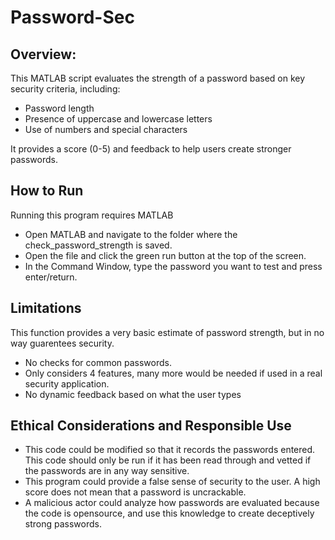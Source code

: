 # Password-Sec

## Overview:
This MATLAB script evaluates the strength of a password based on key security criteria, including:
- Password length
- Presence of uppercase and lowercase letters
- Use of numbers and special characters
    
It provides a score (0-5) and feedback to help users create stronger passwords.

## How to Run
Running this program requires MATLAB
- Open MATLAB and navigate to the folder where the check_password_strength is saved.
- Open the file and click the green run button at the top of the screen.
- In the Command Window, type the password you want to test and press enter/return.

## Limitations 
This function provides a very basic estimate of password strength, but in no way guarentees security.
- No checks for common passwords.
- Only considers 4 features, many more would be needed if used in a real security application.
- No dynamic feedback based on what the user types 

## Ethical Considerations and Responsible Use
  - This code could be modified so that it records the passwords entered. This code should only be run if it has
    been read through and vetted if the passwords are in any way sensitive.
  - This program could provide a false sense of security to the user. A high score does not mean that a password
    is uncrackable.
  - A malicious actor could analyze how passwords are evaluated because the code is opensource, and use this knowledge
    to create deceptively strong passwords.
  
